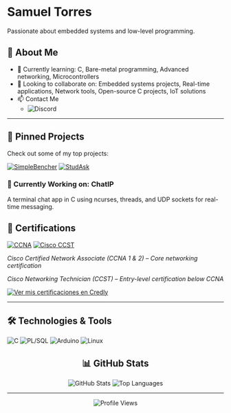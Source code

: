 

# Samuel Torres

Passionate about embedded systems and low-level programming.


## 🚀 About Me
- 🌱 Currently learning: C, Bare-metal programming, Advanced networking, Microcontrollers 
- 🎯 Looking to collaborate on: Embedded systems projects, Real-time applications, Network tools, Open-source C projects, IoT solutions  
- 📫 Contact Me
    - ![Discord](https://img.shields.io/badge/Arqes-7289DA?style=for-the-badge&logo=discord&logoColor=white)
---
## 📌 Pinned Projects

Check out some of my top projects:

[![SimpleBencher](https://github-readme-stats.vercel.app/api/pin/?username=arqes-0&repo=SimpleBencher&theme=radical)](https://github.com/arqes-0/SimpleBencher)  [![StudAsk](https://github-readme-stats.vercel.app/api/pin/?username=arqes-0&repo=StudAsk&theme=radical)](https://github.com/arqes-0/StudAsk)  
### 🚧 Currently Working on: ChatIP  
A terminal chat app in C using ncurses, threads, and UDP sockets for real-time messaging.




## 📜 Certifications
[![CCNA](https://img.shields.io/badge/CCNA_1&2-1BA0D7?style=for-the-badge&logo=cisco&logoColor=white)](https://www.credly.com/users/samuel-torres-hernandez)
[![Cisco CCST](https://img.shields.io/badge/Cisco%20CCST-1BA0D7?style=for-the-badge&logo=cisco&logoColor=white)](https://www.credly.com/users/samuel-torres-hernandez) 

*Cisco Certified Network Associate  (CCNA 1 & 2) – Core networking certification*

*Cisco Networking Technician (CCST) – Entry-level certification below CCNA*  


[![Ver mis certificaciones en Credly](https://img.shields.io/badge/Credly-Profile-FF6F00?style=for-the-badge&logo=credly&logoColor=white)](https://www.credly.com/users/samuel-torres-hernandez)



---

## 🛠️ Technologies & Tools

![C](https://img.shields.io/badge/C-000?&logo=c&logoColor=white)  ![PL/SQL](https://img.shields.io/badge/PL%2FSQL-000?&logo=oracle&logoColor=white)   ![Arduino](https://img.shields.io/badge/Arduino-00979D?style=flat&logo=arduino&logoColor=white)  ![Linux](https://img.shields.io/badge/Linux-FCC624?style=flat&logo=linux&logoColor=black) 

<div align="center">
  
## 📊 GitHub Stats

![GitHub Stats](https://github-readme-stats.vercel.app/api?username=arqes-0&show_icons=true&theme=radical)  ![Top Languages](https://github-readme-stats.vercel.app/api/top-langs/?username=arqes-0&layout=compact&theme=radical)  

---

![Profile Views](https://komarev.com/ghpvc/?username=arqes-0&color=blue)
</div>
